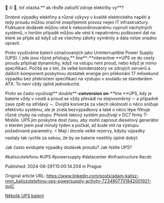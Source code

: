 🔋 či 🪫, toť otázka.** ak r**̌**es**̌**i**́**te za**́**loz**̌**ni**́** zdroje elektr**̌**iny vy**?


Drobné výpadky elektřiny a různé výkyvy v kvalitě elektrického napětí a tedy proudu můžou značně znepříjemnit provoz nejen IT infrastruktury. Fluktuace dodávek můžou vést k nekoordinovanému vypnutí náchylných systémů, v horším případě můžou ale vést k nepatrnému poškození dat na které se přijde až když už se všechny zálohy vyměnily a data nelze snadno opravit.


Proto využíváme baterií označovaných jako Uninterruptible Power Supply (UPS). I zde jsou různé přístupy,** line**-**interactive **UPS se do cesty proudu připínají dynamicky, když na vstupu není proud, nebo když je mimo specifikaci. Počítá se s tím, že velké kondenzátory ve zdrojích serverů a dalších komponent poskytnou dostatek energie pro překonání 17 milisekund výpadku bez překročení specifikací na výstupu v souladu se standardem ATX. To není vždy úplně jednoduché.


Proto se často využívají** double**-**conversion on**-**line **UPS, kdy je baterie vždy v cestě a proud se vždy převádí na stejnosměrný ⎓ a případně zase zpět na střídavý ⏦. Dvojitá konverze za všech okolností o něco snižuje efektivitu systému, ale je zcela bezvýpadkový a také o něco lépe filtruje různé chyby na vstupu. Přesně takový systém používají v DC7 firmy T-Mobile. UPS jim poskytne dost času, aby mohli zapnout dieselový generátor o kterém jsem psal minulý týden a počkat, až bude mít na výstupu požadované parametry. ⚡ Mají i docela velké rezervy, kdyby výpadky nastaly tak rychle za sebou, že by se baterie nestihly úplně dobýt.


Jak často evidujete výpadky dodávek proudu? Jak řešíte UPS?


#kaliszutelefonu #UPS #powersupply #datacenter #infrastructure #acdc


Published: 2024-08-29T15:00:14.204 in Prague

Original article URL: https://www.linkedin.com/posts/adam-kalisz-nnm_kaliszutelefonu-ups-powersupply-activity-7234907701842001921-gyIC

[Několik UPS baterií](./media/ups-batteries-dc7.jpg)
